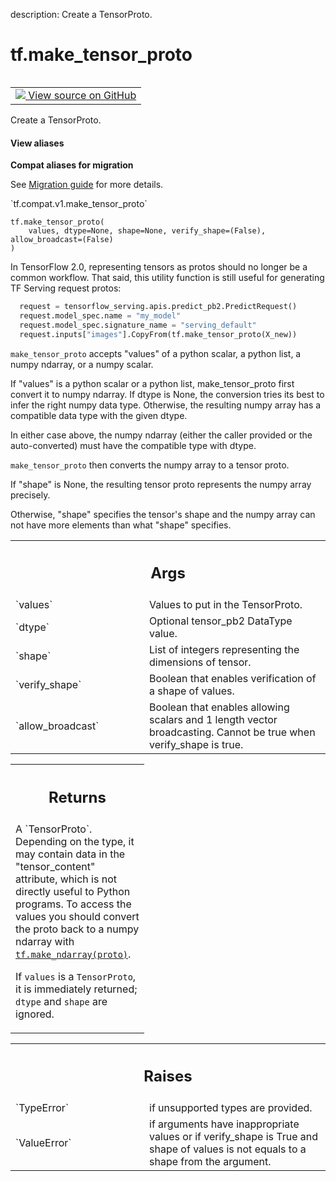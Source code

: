 description: Create a TensorProto.

<div itemscope itemtype="http://developers.google.com/ReferenceObject">
<meta itemprop="name" content="tf.make_tensor_proto" />
<meta itemprop="path" content="Stable" />
</div>

# tf.make_tensor_proto

<!-- Insert buttons and diff -->

<table class="tfo-notebook-buttons tfo-api nocontent" align="left">
<td>
  <a target="_blank" href="https://github.com/tensorflow/tensorflow/blob/r2.4/tensorflow/python/framework/tensor_util.py#L361-L566">
    <img src="https://www.tensorflow.org/images/GitHub-Mark-32px.png" />
    View source on GitHub
  </a>
</td>
</table>



Create a TensorProto.

<section class="expandable">
  <h4 class="showalways">View aliases</h4>
  <p>
<b>Compat aliases for migration</b>
<p>See
<a href="https://www.tensorflow.org/guide/migrate">Migration guide</a> for
more details.</p>
<p>`tf.compat.v1.make_tensor_proto`</p>
</p>
</section>

<pre class="devsite-click-to-copy prettyprint lang-py tfo-signature-link">
<code>tf.make_tensor_proto(
    values, dtype=None, shape=None, verify_shape=(False), allow_broadcast=(False)
)
</code></pre>



<!-- Placeholder for "Used in" -->

In TensorFlow 2.0, representing tensors as protos should no longer be a
common workflow. That said, this utility function is still useful for
generating TF Serving request protos:

```python
  request = tensorflow_serving.apis.predict_pb2.PredictRequest()
  request.model_spec.name = "my_model"
  request.model_spec.signature_name = "serving_default"
  request.inputs["images"].CopyFrom(tf.make_tensor_proto(X_new))
```

`make_tensor_proto` accepts "values" of a python scalar, a python list, a
numpy ndarray, or a numpy scalar.

If "values" is a python scalar or a python list, make_tensor_proto
first convert it to numpy ndarray. If dtype is None, the
conversion tries its best to infer the right numpy data
type. Otherwise, the resulting numpy array has a compatible data
type with the given dtype.

In either case above, the numpy ndarray (either the caller provided
or the auto-converted) must have the compatible type with dtype.

`make_tensor_proto` then converts the numpy array to a tensor proto.

If "shape" is None, the resulting tensor proto represents the numpy
array precisely.

Otherwise, "shape" specifies the tensor's shape and the numpy array
can not have more elements than what "shape" specifies.

<!-- Tabular view -->
 <table class="responsive fixed orange">
<colgroup><col width="214px"><col></colgroup>
<tr><th colspan="2"><h2 class="add-link">Args</h2></th></tr>

<tr>
<td>
`values`
</td>
<td>
Values to put in the TensorProto.
</td>
</tr><tr>
<td>
`dtype`
</td>
<td>
Optional tensor_pb2 DataType value.
</td>
</tr><tr>
<td>
`shape`
</td>
<td>
List of integers representing the dimensions of tensor.
</td>
</tr><tr>
<td>
`verify_shape`
</td>
<td>
Boolean that enables verification of a shape of values.
</td>
</tr><tr>
<td>
`allow_broadcast`
</td>
<td>
Boolean that enables allowing scalars and 1 length vector
broadcasting. Cannot be true when verify_shape is true.
</td>
</tr>
</table>



<!-- Tabular view -->
 <table class="responsive fixed orange">
<colgroup><col width="214px"><col></colgroup>
<tr><th colspan="2"><h2 class="add-link">Returns</h2></th></tr>
<tr class="alt">
<td colspan="2">
A `TensorProto`. Depending on the type, it may contain data in the
"tensor_content" attribute, which is not directly useful to Python programs.
To access the values you should convert the proto back to a numpy ndarray
with <a href="../tf/make_ndarray.md"><code>tf.make_ndarray(proto)</code></a>.

If `values` is a `TensorProto`, it is immediately returned; `dtype` and
`shape` are ignored.
</td>
</tr>

</table>



<!-- Tabular view -->
 <table class="responsive fixed orange">
<colgroup><col width="214px"><col></colgroup>
<tr><th colspan="2"><h2 class="add-link">Raises</h2></th></tr>

<tr>
<td>
`TypeError`
</td>
<td>
if unsupported types are provided.
</td>
</tr><tr>
<td>
`ValueError`
</td>
<td>
if arguments have inappropriate values or if verify_shape is
True and shape of values is not equals to a shape from the argument.
</td>
</tr>
</table>

